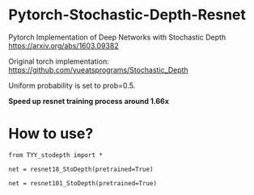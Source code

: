 # Pytorch-Stochastic-Depth-Resnet
Pytorch Implementation of Deep Networks with Stochastic Depth https://arxiv.org/abs/1603.09382

Original torch implementation: https://github.com/yueatsprograms/Stochastic_Depth

Uniform probability is set to prob=0.5.

**Speed up resnet training process around 1.66x**

# How to use?
```
from TYY_stodepth import *

net = resnet18_StoDepth(pretrained=True)

net = resnet101_StoDepth(pretrained=True)
```
